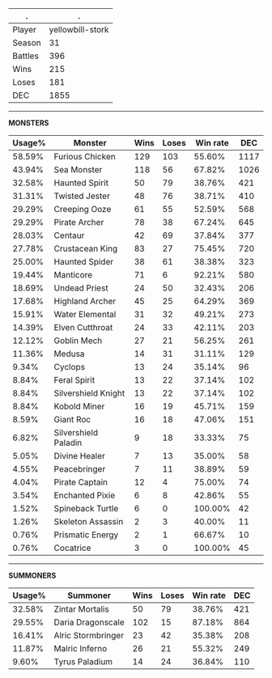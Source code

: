 .|.
|-|-
Player|yellowbill-stork
Season|31
Battles|396
Wins|215
Loses|181
DEC|1855

---
**MONSTERS**

Usage%|Monster|Wins|Loses|Win rate|DEC|
-|-|-|-|-|-|
58.59%|Furious Chicken|129|103|55.60%|1117|
43.94%|Sea Monster|118|56|67.82%|1026|
32.58%|Haunted Spirit|50|79|38.76%|421|
31.31%|Twisted Jester|48|76|38.71%|410|
29.29%|Creeping Ooze|61|55|52.59%|568|
29.29%|Pirate Archer|78|38|67.24%|645|
28.03%|Centaur|42|69|37.84%|377|
27.78%|Crustacean King|83|27|75.45%|720|
25.00%|Haunted Spider|38|61|38.38%|323|
19.44%|Manticore|71|6|92.21%|580|
18.69%|Undead Priest|24|50|32.43%|206|
17.68%|Highland Archer|45|25|64.29%|369|
15.91%|Water Elemental|31|32|49.21%|273|
14.39%|Elven Cutthroat|24|33|42.11%|203|
12.12%|Goblin Mech|27|21|56.25%|261|
11.36%|Medusa|14|31|31.11%|129|
9.34%|Cyclops|13|24|35.14%|96|
8.84%|Feral Spirit|13|22|37.14%|102|
8.84%|Silvershield Knight|13|22|37.14%|102|
8.84%|Kobold Miner|16|19|45.71%|159|
8.59%|Giant Roc|16|18|47.06%|151|
6.82%|Silvershield Paladin|9|18|33.33%|75|
5.05%|Divine Healer|7|13|35.00%|58|
4.55%|Peacebringer|7|11|38.89%|59|
4.04%|Pirate Captain|12|4|75.00%|74|
3.54%|Enchanted Pixie|6|8|42.86%|55|
1.52%|Spineback Turtle|6|0|100.00%|42|
1.26%|Skeleton Assassin|2|3|40.00%|11|
0.76%|Prismatic Energy|2|1|66.67%|10|
0.76%|Cocatrice|3|0|100.00%|45|

---
**SUMMONERS**

Usage%|Summoner|Wins|Loses|Win rate|DEC|
-|-|-|-|-|-|
32.58%|Zintar Mortalis|50|79|38.76%|421|
29.55%|Daria Dragonscale|102|15|87.18%|864|
16.41%|Alric Stormbringer|23|42|35.38%|208|
11.87%|Malric Inferno|26|21|55.32%|249|
9.60%|Tyrus Paladium|14|24|36.84%|110|
